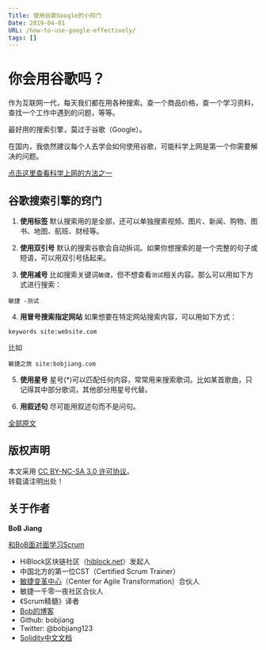 ```yaml
---
Title: 使用谷歌Google的小窍门
Date: 2019-04-01
URL: /how-to-use-google-effectively/ 
tags: []
---
```


# 你会用谷歌吗？

作为互联网一代，每天我们都在用各种搜索。查一个商品价格，查一个学习资料，查找一个工作中遇到的问题，等等。

最好用的搜索引擎，莫过于谷歌（Google）。

在国内，我依然建议每个人去学会如何使用谷歌，可能科学上网是第一个你需要解决的问题。

[点击这里查看科学上网的方法之一](https://tinyletter.com/bobjiang/letters/message)

## 谷歌搜索引擎的窍门

1. **使用标签**
默认搜索用的是全部，还可以单独搜索视频、图片、新闻、购物、图书、地图、航班、财经等。

2. **使用双引号**
默认的搜索谷歌会自动拆词。如果你想搜索的是一个完整的句子或短语，可以用双引号括起来。

3. **使用减号**
比如搜索关键词`敏捷`，但不想查看`测试`相关内容。那么可以用如下方式进行搜索：

`敏捷 -测试`

4. **用冒号搜索指定网站**
如果想要在特定网站搜索内容，可以用如下方式：

`keywords site:website.com`

比如

`敏捷之旅 site:bobjiang.com`

5. **使用星号**
星号(\*)可以匹配任何内容，常常用来搜索歌词。比如某首歌曲，只记得其中部分歌词，其他部分用星号代替。

6. **用叙述句**
尽可能用叙述句而不是问句。


[全部原文](https://www.lifehack.org/articles/technology/20-tips-use-google-search-efficiently.html)

## 版权声明

本文采用 [CC BY-NC-SA 3.0 许可协议](https://creativecommons.org/licenses/by-nc-sa/3.0/deed.zh)。  
转载请注明出处！

## 关于作者

**BoB Jiang**

[和BoB面对面学习Scrum](https://appmopev1px9533.h5.xiaoeknow.com/homepage) 

- HiBlock区块链社区（[hiblock.net](https://hiblock.net)）发起人  
- 中国北方的第一位CST（Certified Scrum Trainer）  
- [敏捷变革中心](https://www.c4at.cn/)（Center for Agile Transformation）合伙人  
- 敏捷一千零一夜社区合伙人  
- 《Scrum精髓》译者
- [Bob的博客](http://www.bobjiang.com)
- Github: bobjiang
- Twitter: @bobjiang123
- [Solidity中文文档](https://solidity-cn.readthedocs.io/zh/develop/)